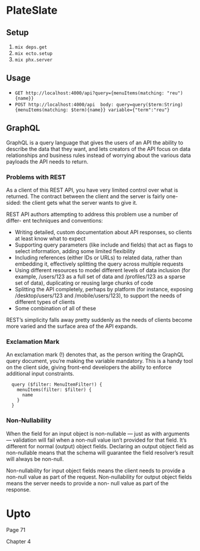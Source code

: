 # PlateSlate
## Setup
1. ```mix deps.get```
2. ```mix ecto.setup```
3. ```mix phx.server```

## Usage
* ```GET http://localhost:4000/api?query={menuItems(matching: "reu"){name}}```
* ```POST http://localhost:4000/api  body: query=query($term:String){menuItems(matching: $term){name}} variable={"term":"reu"}```

## GraphQL
GraphQL is a query language that gives the users of an API the ability to describe the data that they want, and lets creators of the API focus on data relationships and business rules instead of worrying about the various data payloads the API needs to return.

### Problems with REST
As a client of this REST API, you have very limited control over what is returned. The contract between the client and the server is fairly one- sided: the client gets what the server wants to give it.

REST API authors attempting to address this problem use a number of differ- ent techniques and conventions:
* Writing detailed, custom documentation about API responses, so clients at least know what to expect
* Supporting query parameters (like include and fields) that act as flags to select information, adding some limited flexibility
* Including references (either IDs or URLs) to related data, rather than embedding it, effectively splitting the query across multiple requests
* Using different resources to model different levels of data inclusion (for example, /users/123 as a full set of data and /profiles/123 as a sparse set of data), duplicating or reusing large chunks of code
* Splitting the API completely, perhaps by platform (for instance, exposing /desktop/users/123 and /mobile/users/123), to support the needs of different types of clients
* Some combination of all of these

REST’s simplicity falls away pretty suddenly as the needs of clients become more varied and the surface area of the API expands.

### Exclamation Mark
An exclamation mark (!) denotes that, as the person writing the GraphQL query document, you’re making the variable mandatory. This is a handy tool on the client side, giving front-end developers the ability to enforce additional input constraints.

```
  query ($filter: MenuItemFilter!) {
    menuItems(filter: $filter) {
      name
    }
  }
```

### Non-Nullability
When the field for an input object is non-nullable — just as with arguments — validation will fail when a non-null value isn’t provided for that field. It’s different for normal (output) object fields. Declaring an output object field as non-nullable means that the schema will guarantee the field resolver’s result will always be non-null.

Non-nullability for input object fields means the client needs to provide a non-null value as part of the request. Non-nullability for output object fields means the server needs to provide a non- null value as part of the response.

# Upto

Page 71

Chapter 4
